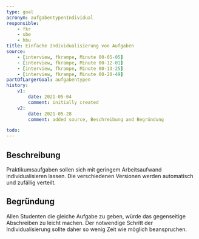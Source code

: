 ```yaml
---
type: goal
acronym: aufgabentypenIndividual
responsible: 
    - fkr
    - sbe
    - hbu
title: Einfache Individualisierung von Aufgaben
source: 
    - [interview, fkrampe, Minute 00-05-05]
    - [interview, fkrampe, Minute 00-12-01]
    - [interview, fkrampe, Minute 00-13-25]
    - [interview, fkrampe, Minute 00-20-49]
partOfLargerGoal: aufgabentypen
history:
    v1:
        date: 2021-05-04
        comment: initially created
    v2:
        date: 2021-05-28
        comment: added source, Beschreibung and Begründung

todo: 
---
```


## Beschreibung

Praktikumsaufgaben sollen sich mit geringem Arbeitsaufwand individualisieren lassen. Die verschiedenen Versionen werden automatisch und zufällig verteilt.

## Begründung

Allen Studenten die gleiche Aufgabe zu geben, würde das gegenseitige Abschreiben zu leicht machen. Der notwendige Schritt der Individualisierung sollte daher so wenig Zeit wie möglich beanspruchen.
